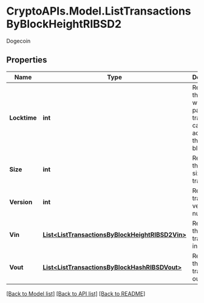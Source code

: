 # CryptoAPIs.Model.ListTransactionsByBlockHeightRIBSD2
Dogecoin

## Properties

Name | Type | Description | Notes
------------ | ------------- | ------------- | -------------
**Locktime** | **int** | Represents the time at which a particular transaction can be added to the blockchain. | 
**Size** | **int** | Represents the total size of this transaction. | 
**Version** | **int** | Represents transaction version number. | 
**Vin** | [**List&lt;ListTransactionsByBlockHeightRIBSD2Vin&gt;**](ListTransactionsByBlockHeightRIBSD2Vin.md) | Represents the transaction inputs. | 
**Vout** | [**List&lt;ListTransactionsByBlockHashRIBSDVout&gt;**](ListTransactionsByBlockHashRIBSDVout.md) | Represents the transaction outputs. | 

[[Back to Model list]](../README.md#documentation-for-models) [[Back to API list]](../README.md#documentation-for-api-endpoints) [[Back to README]](../README.md)

